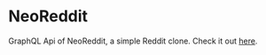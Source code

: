 # NeoReddit

GraphQL Api of NeoReddit, a simple Reddit clone. Check it out [here](https://neo-reddit.neolight.me/).
